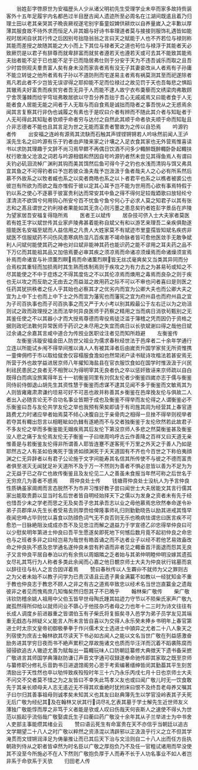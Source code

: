<!-- { "loadSidebar": true } -->
　　翁姓彭字啓原世为安福歴头人少从诸父明初先生受理学业未卒而家多故持赀装客外十五年足履宇内名都邑过半目歴古闻人遗迹所至必周名在江湖间既逺且着乃归理土田以老其亲哭其子晩丧厥视遂宅别宇畜童奴婢供耕炊以自养量嵗入之丰歉以厚薄其服食故不待外求而恒足人非其姻与好诗书率理道者莫与接接则服饰礼遇皆如能视时居闲自状其行传之后因别号拙隐翁翁之言曰天之赋能于人也不齐若位与禄则称其能而差授之故随其能之大小而上下其位与禄者天之道也茍位与禄浮于其能者天必致厥罚是以君子有辞尊而就卑辞富而就贫者遵若天也遵若天或可去其不能致其能焉夫拙者能不足于已也能不足于已而隐居弗仕则于分安于天为不违吾诚乐而取之且吾少时尝侧观夫羣贵富人矣有身未没而家丧者焉有没无子其妻妾改从人者焉有子孙庸不能立转徙之他所者焉有子孙以不道防刑而宅遂易主者焉有祸莫测其至而祀遂除者焉凡若此者不少岂皆无误谬得之耶抑能不足而位禄过之故见罚于天也吾每悲之惧蹈其辙焉夫好富贵而疾贫穷者吾无异于人而能不逮人故宁衣布羮藜而文绣梁肉弗敢顾宁舍茨藩棘而绘宇穹垣弗敢居欲以守吾分养吾拙于吾心无戚戚焉又曰能者食于人无能者食人居能无能之间者于人无取与而自食焉是诚拙而隐者之事吾悦从之无惑焉余闻其言复察其行非伪也诚履之有素也于是叹曰介者有辨而不随此其介者与知耻者于人无茍得此其知耻者欤顺乎命者穷与达付之自然此其顺于命者欤夫顺于命而知耻且介非志德者不能也且其言足为世之无能而富贵者警故为之传以自恐焉
　　吟源钓者传
　　出安福之连岭有源焉其流駃而石触其声铿铿锵锵若人吟咏然前闻人王泸溪先生名之曰吟源有乐于钓者由庐陵来家之计壤之入足衣食其家也无外营焉惟喜读书以求防其理趣于文辞不尚习焉早鳏不再偶日饮酒不问多少輙醉既醉輙卧卧起輙扶杖行歌渔父沧浪之词若与吟源相倡和然因自号吟源钓者然未尝见其得鱼焉人有谓曰夫钓必矶洄流棹广渊利其钩而美其饵然后鱼可得今子之钓也水浅而清钩与饵又弗具宜其鱼之不可得钓者曰予岂若彼众渔夫哉予岂汲汲于鱼者哉夫人之心必有所系然后慕不外故系之以牧者臧也系之以奕者商皓也系之以卜者君平也系之以樵者被裘公也彼岂有所欲为而欲之哉亦惟假于彼以定其心耳予岂不能为世用而心欲有事焉特假于钓以系之使心不逐慕于彼富贵利达而常安其中鱼之得不得何足较哉廼歌曰放轻纶兮漾清流不欲饵兮何用钩心所安兮百不忧鱼兮鱼兮何心于必求人莫之知君子以其有张志和之髙且谓世之钓利禄者果能如其无贪心则污墨之患息矣钓者姓彭字景岳在庐陵为望家居吾安福复得隐所焉
　　医者王以斌传
　　居杂技可侪入士大夫家者莫医若有姓王字以斌世传其业家庐陵弗甚着能称自斌父有和以游艺来理吾二亲疾俱勣遂擅能医名安福至斌而人益信用之凡贵人大姓家莫不有斌迹市里童孺皆知斌名疾疠非斌医不信服斌药不问伤风患寒病热湿凡百疾害不竭命脉者皆可愈他医敛手无敢争斌利人问斌何能使其药之神也对曰斌非能神其药也能识药之能不谬用之耳夫药之品不下万亿而其能祖其品又加倍焉要必审其疾之须凉焉而命诸凉须燥焉而命诸燥须宣焉补焉而命诸宣与补须薫烈瞑焉而命诸薫烈瞑皆无丝忒毫爽矣又当类其异同而分合焉权其重轻而加损焉时其生熟而炼制焉则于疾攻之为有力去之为甚易茍或知之不尽其能使之不中于症炼之不得其度佐之不以其伦凉焉而燠用之毒焉而良杂之则于疾也无以攻之而反助之无由去之而益滋之故用药之际不可以不审也问者喜曰是则医之任药其犹拱秩者之任人乎其始也必察其才之优劣内而宜为公卿大夫也而公卿大夫之宜为上中下士也而上中下士之外而宜为藩宪也而藩宪之宜为府州县也而府州县之宜为子司百执事也而子司百执事之而又严于大小考以别其殿最公于左右迁以为之劝沮则试之政而政理授之法而法举何异良医师于药察之精用之当而病日消欤茍甄别之无其鉴任使之不以其器小才而大授焉尊德而卑役焉徒泛滥于簿稽之凭而因仍于资格之据则政圯法斁何异常医师于药识之未尽用之失宜而病日以长欤斌谢曰得之哉他日斌过余诵之余嘉其言咸中道合为传觊业医职诠注者见而知所趋避
　　左衡鉴传
　　左衡鉴讳璇安福金田人防世父祖业为儒求春秋经世法于邑庠者二十余年学通行立连以所能试乡闱不得举间推以诲人人有被其泽者后由嵗贡升国学家贫无所资惟携一童俾佣栉于市以取给僦舍仅容榻服食澹如也然常闭户读书赋诗攻楷法若甚安焉无所营于外也故学益进居京师八年擢知海盐县在官衣服饮食如在国学时惟汲汲于兴民利祛民患民之良者无不相贺以为得明宰其无良者仇之卒以惩奸致诬来京师疏以自白既得白而病没旅寓得年五十一初衡鉴同里有刘侃友伦者少衡鉴四嵗亦志于儒与衡鉴同侍前侍御退山胡先生其资性慧于衡鉴而虑谋不逮其见闻不多于衡鉴而文敏焉其为人则皆雍雍肃肃谦约坦易可好不可恶也故并称善其乡衡鉴在邑庠挽友伦与俱故二人者出入必随言论无不合功名事业皆期于成也及衡鉴不得举而友伦得之人谓衡鉴必不乐衡鉴曰吾与友伦共学友伦之举也我预有荣矣即请于有司旌其闾为经营其上春官道路费尤力时诸应举者始焉莫不倾心决腹自比于亲骨肉之相得一旦挫不得举则视举者若夺其有輙出怨言以相睚眦如仇雠有遂絶而不与交者独衡鉴于友伦欣然若此故君子不多友伦之举而多衡鉴能无媢疾焉其后友伦下第没京师人多悲之然莫衡鉴甚及衡鉴没人悲之痛于友伦焉友伦无子衡鉴一子曰继周呜呼古云作善降之百祥又曰天道无亲惟善是与若衡鉴友伦得非所谓善人耶皆连蹇不遂客死千万里之外天之于善人乃如是耶然古之人有圣如伯夷死于饿贤如顔渊死于夭天道固有不齐也今百世之下称伯夷顔渊之仁无异辞者以有君子公论施于文字间能寿其名信其所传使不与彼之不德而富贵者俱至冺灭无闻犹足补天道所不及于万一不然则为善者不惧必怠皆以善为不足为为之无益于已之存亡也故传衡鉴且及友伦见二人之善虽未食报当年然可称之后世名于无穷庶几为善者不惑焉
　　蒋仲良处士传
　　钱塘蒋仲良处士没杭人为予言仲良性质确虽家阛阓而言态脱然不为市井习惟好教子尝曰闻世士大夫居能文其言行儒其家出能取贵爵以显当时名后世者皆自明经始择天下之儒以为发身之资者未有先于经也惜吾少未之学老而思之无及矣吾子忠其承吾志以业之毋他慕焉忠欣然奉命遂令补弟子员郡庠从先生长者受易去则厚赍给俾隆事师礼归则勤勤晓告以励其进戒其惰早夜闻忠呻占毕则忧以喜食以防顔色词气无不良否则无乐也晩病怯谓忠曰医言疾不可愈恐一日脉絶阻汝成成亦吾不及见忠泣而解之退益力于学宣德乙卯忠得举仲良曰可以少慰矣明年第进士仲良曰吾平生愿遂矣即死地下何憾后数月竟不起初仲良之命忠也与之班者多非之曰经岂易为哉世有皓首诵之而不达者业子以经不若他艺易效盍改命之仲良执不惑及忠学通名遂仲良未尝有矜语而非者见之輙垂首汗面退而怨其无良子又言仲良平居自奉泊以约有余赀以周姻隣之乏者始与其弟仲明睦仲明没嫁其遗孤女尽礼其笃行为人称者多类此余闻而心嘉之他日覩京师士大夫为仲良状行铭墓而哀以辞往往与杭人之言合因详着焉
　　赞曰春秋传以人生覉丱不就师为父之罪则古之为父者未始不以教子问学为已责汉语且云遗子黄金满籯不如教以一经犹知金不重于教也仲良志于教忠不顾人之非之有古之道焉卒致忠以经术名当世岂直籯金之遗哉彼非之者见而愧焉庶几知悔矣然归怨其子不已晩乎
　　翰林柴广敬传
　　柴广敬讳钦防稽余姚人祖用中父伯玉皆早世母陶氏踵其姑迹力守节以不陨柴氏家声广敬九嵗孤然得所仰给以就师问业不隳心于他技杂巧者母之力也年十二三时为诗文往往有长成人调度乡前进器重之皆谓伯玉有子柴氏将复振矣寻入邑学为弟子员学友见其端重无戱态与辨疑义乂能言人所未言皆自喜以为交得人永乐癸未捧乡书明年上春官第进士时太宗文皇帝初御极拳拳于作兴儒术文士选进士中頴异之尤者二十八人象天之列宿使为庶吉士翰林欲其尽读天下书必如古闻人之能以文名当世广敬在列益感激奋励务进其学穷日夜而书不絶声累积之厚故施诸文也质而华汪洋而沉着不蹈袭陈腐而骎骎欲追古人辙迹尤善为赋每出一篇輙玩味人口防朝廷纂修大典徴天下遗书备采摭广敬进言其师国学典簿赵防谦订声音文字通可収録遂奉命驰传即其家取之既至京师与纂修职分修礼乐音韵书日进退馆阁劳心思于考索编著缙绅皆闵其勤葢其平生刻苦清励出于天性然也卒以劬悴致疾殁殁时年三十六乃永乐丙戌七月十日也京师士大夫不问交不交者莫不惜之为之友皆曰不幸失此笃孝义友也或曰闻广敬儿时无一饮食敢先于其亲长顺母夫人志无逺近无不得其欢垂絶时犹拊床曰恨不及终吾老母养又嘱其子曰尔归其善事祖母则诚孝矣未知其义也其友曰赵典簿先生以学官没岭表其子夭死无后广敬为经纪其及在翰林又状其行词尽礼乞表其墓于学士解先生近世师友义薄独广敬能惇而厚之非笃于义者能是欤或人叹曰伤哉天何丧斯人之速使不得乆为世范以振起乎流俗哉广敬娶虞氏生子曰蘅曰药广敬没十余年其从子兰举进士为中书舍人吏部主事能缵其绪业云
　　赞曰语云死生有命富贵在天不亦信乎当朝廷以追古文学期望二十八人之时广敬以粹然之资涤混以清辟邪以正汲汲乎行义之立不但其学淹贯而文铿锵润泽足为俦軰推让而已其后天下治与文洽则自二十八人出而任方岳执朝政列侍从之职者皆卓然为时名臣以广敬之厚抱负乃不及任一官粗试诸用而早没使其不没至今所施必不在人下然则广敬抱负厚于人而寿不长于人功名事业不如人者岂非系于命欤系于天欤
　　归田老人传

